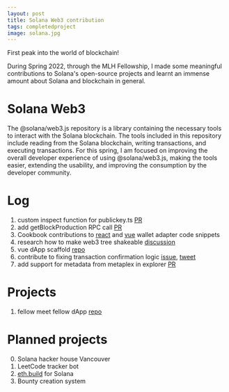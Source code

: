 ```yaml
---
layout: post
title: Solana Web3 contribution
tags: completedproject
image: solana.jpg
---
```



First peak into the world of blockchain!


During Spring 2022, through the MLH Fellowship, I made some meaningful contributions to Solana's open-source projects and learnt an immense amount about Solana and blockchain in general. 

# Solana Web3
The @solana/web3.js repository is a library containing the necessary tools to interact with the Solana blockchain. The tools included in this repository include reading from the Solana blockchain, writing transactions, and executing transactions. For this spring, I am focused on improving the overall developer experience of using @solana/web3.js, making the tools easier, extending the usability, and improving the consumption by the developer community.

# Log
1. custom inspect function for publickey.ts [PR](https://github.com/solana-labs/solana/pull/23055)
2. add getBlockProduction RPC call [PR](https://github.com/solana-labs/solana/pull/23300)
3. Cookbook contributions to [react](https://github.com/solana-developers/solana-cookbook/pull/287) and [vue](https://github.com/solana-developers/solana-cookbook/pull/286) wallet adapter code snippets
4. research how to make web3 tree shakeable [discussion](https://github.com/solana-labs/solana/issues/23332)
5. vue dApp scaffold [repo](https://github.com/solana-developers/dapp-scaffold-vue)
6. contribute to fixing transaction confirmation logic [issue](https://github.com/solana-labs/solana/pull/24211), [tweet](https://twitter.com/steveluscher/status/1525702800792989698)
7. add support for metadata from metaplex in explorer [PR](https://github.com/solana-labs/solana/pull/24496)

# Projects
1. fellow meet fellow dApp [repo](https://github.com/marcnjaramillo/mlh-hackathon-anchor)

# Planned projects
0. Solana hacker house Vancouver
1. LeetCode tracker bot
2. [eth.build](https://eth.build/) for Solana
3. Bounty creation system